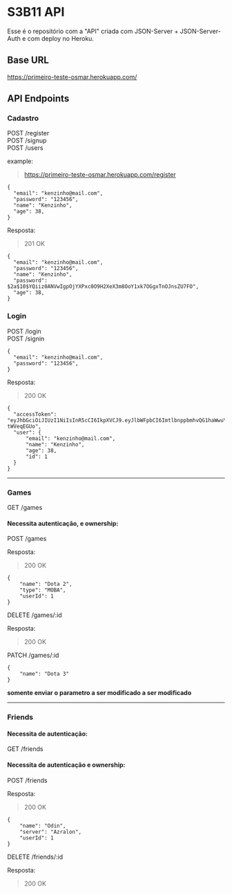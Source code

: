 # S3B11 API

Esse é o repositório com a "API" criada com JSON-Server + JSON-Server-Auth e com deploy no Heroku.

## Base URL

https://primeiro-teste-osmar.herokuapp.com/

## API Endpoints

### Cadastro

POST /register <br/>
POST /signup <br/>
POST /users

example:

> https://primeiro-teste-osmar.herokuapp.com/register

```
{
  "email": "kenzinho@mail.com",
  "password": "123456",
  "name": "Kenzinho",
  "age": 38,
}
```

Resposta:

> 201 OK

```
{
  "email": "kenzinho@mail.com",
  "password": "123456",
  "name": "Kenzinho",
  "password": $2a$10$YQiiz0ANVwIgpOjYXPxc0O9H2XeX3m8OoY1xk7OGgxTnOJnsZU7FO",
  "age": 38,
}
```

### Login

POST /login <br/>
POST /signin

```
{
  "email": "kenzinho@mail.com",
  "password": "123456",
}
```

Resposta:
> 200 OK

```
{
  "accessToken": "eyJhbGciOiJIUzI1NiIsInR5cCI6IkpXVCJ9.eyJlbWFpbCI6ImtlbnppbmhvQG1haWwuY29tIiwiaWF0IjoxNjUxNzg1ODEzLCJleHAiOjE2NTE3ODk0MTMsInN1YiI6IjEifQ.-0tPRjeuvGAVClysTpJFFkZ1zPc27lceK-tWVeqEGUo",
  "user": {
	  "email": "kenzinho@mail.com",
	  "name": "Kenzinho",
	  "age": 38,
	  "id": 1
  }
}
```

---

### Games

GET /games

#### Necessita autenticação, e ownership:

POST /games

Resposta:
> 200 OK

```
{
	"name": "Dota 2",
	"type": "MOBA",
	"userId": 1
}
```

DELETE /games/:id

Resposta:
> 200 OK

PATCH /games/:id

```
{
	"name": "Dota 3"
}
```
**somente enviar o parametro a ser modificado a ser modificado**

---

### Friends

#### Necessita de autenticação:

GET /friends

#### Necessita de autenticação e ownership:

POST /friends

Resposta:
> 200 OK

```
{
	"name": "Odin",
	"server": "Azralon",
	"userId": 1
}
```

DELETE /friends/:id

Resposta:
> 200 OK